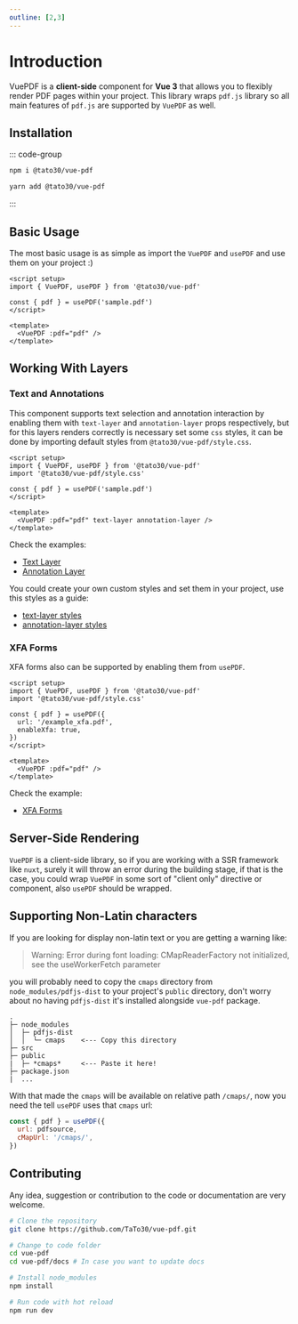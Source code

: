 ```yaml
---
outline: [2,3]
---
```


# Introduction

VuePDF is a **client-side** component for **Vue 3** that allows you to flexibly render PDF pages within your project. This library wraps `pdf.js` library so all main features of `pdf.js` are supported by `VuePDF` as well. 

## Installation

::: code-group
```sh [npm]
npm i @tato30/vue-pdf
```

```sh [yarn]
yarn add @tato30/vue-pdf
```
:::

## Basic Usage

The most basic usage is as simple as import the `VuePDF` and `usePDF` and use them on your project :)

```vue
<script setup>
import { VuePDF, usePDF } from '@tato30/vue-pdf'

const { pdf } = usePDF('sample.pdf')
</script>

<template>
  <VuePDF :pdf="pdf" />
</template>
```

## Working With Layers

### Text and Annotations

This component supports text selection and annotation interaction by enabling them with `text-layer` and `annotation-layer` props respectively, but for this layers renders correctly is necessary set some `css` styles, it can be done by importing default styles from `@tato30/vue-pdf/style.css`.

```vue
<script setup>
import { VuePDF, usePDF } from '@tato30/vue-pdf'
import '@tato30/vue-pdf/style.css'

const { pdf } = usePDF('sample.pdf')
</script>

<template>
  <VuePDF :pdf="pdf" text-layer annotation-layer />
</template>
```

Check the examples:

- [Text Layer](../examples/basic/text_layer.md)
- [Annotation Layer](../examples/basic/annotation_layer.md.md)

You could create your own custom styles and set them in your project, use this styles as a guide:

- [text-layer styles](https://github.com/mozilla/pdf.js/blob/master/web/text_layer_builder.css)
- [annotation-layer styles](https://github.com/mozilla/pdf.js/blob/master/web/annotation_layer_builder.css)

### XFA Forms
XFA forms also can be supported by enabling them from `usePDF`.

```vue
<script setup>
import { VuePDF, usePDF } from '@tato30/vue-pdf'
import '@tato30/vue-pdf/style.css'

const { pdf } = usePDF({
  url: '/example_xfa.pdf',
  enableXfa: true,
})
</script>

<template>
  <VuePDF :pdf="pdf" />
</template>
```

Check the example:

- [XFA Forms](../examples/basic/xfa_layer.md)

## Server-Side Rendering

`VuePDF` is a client-side library, so if you are working with a SSR framework like `nuxt`, surely it will throw an error during the building stage, if that is the case, you could wrap `VuePDF` in some sort of "client only" directive or component, also `usePDF` should be wrapped.

## Supporting Non-Latin characters

If you are looking for display non-latin text or you are getting a warning like:
> Warning: Error during font loading: CMapReaderFactory not initialized, see the useWorkerFetch parameter

you will probably need to copy the `cmaps` directory from `node_modules/pdfjs-dist` to your project's `public` directory, don't worry about no having `pdfjs-dist` it's installed alongside `vue-pdf` package.


```
.
├─ node_modules
│  ├─ pdfjs-dist
│  │  └─ cmaps    <--- Copy this directory
├─ src
├─ public         
|  ├─ *cmaps*     <--- Paste it here!
├─ package.json
|  ...
```

With that made the `cmaps` will be available on relative path `/cmaps/`, now you need the tell `usePDF` uses that `cmaps` url:

```js
const { pdf } = usePDF({
  url: pdfsource,
  cMapUrl: '/cmaps/',
})
```

## Contributing

Any idea, suggestion or contribution to the code or documentation are very welcome.

```sh
# Clone the repository
git clone https://github.com/TaTo30/vue-pdf.git

# Change to code folder
cd vue-pdf
cd vue-pdf/docs # In case you want to update docs

# Install node_modules
npm install

# Run code with hot reload
npm run dev
```